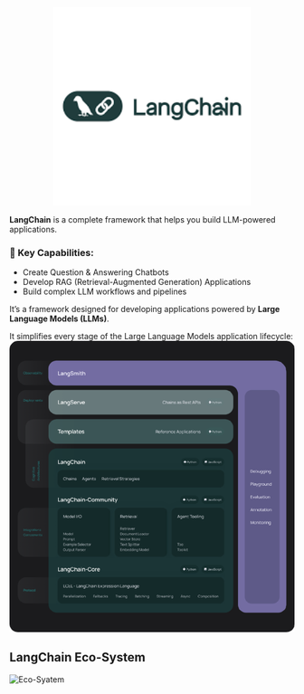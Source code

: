 <p align="center">
  <img src="https://github.com/GitMeP/LangChain/blob/master/Chatbot_1/images/logo.png" alt="LangChain Logo" width="350"/>
</p>

**LangChain** is a complete framework that helps you build LLM-powered applications.

### 🔹 Key Capabilities:
- Create Question & Answering Chatbots  
- Develop RAG (Retrieval-Augmented Generation) Applications  
- Build complex LLM workflows and pipelines  

It’s a framework designed for developing applications powered by **Large Language Models (LLMs)**.

It simplifies every stage of the Large Language Models application lifecycle:
![LifeCycle](https://github.com/GitMeP/LangChain/blob/master/Chatbot_1/images/ecosys.png)

## **LangChain Eco-System**
![Eco-Syatem](https://github.com/GitMeP/LangChain/blob/master/Chatbot_1/images/.png)
